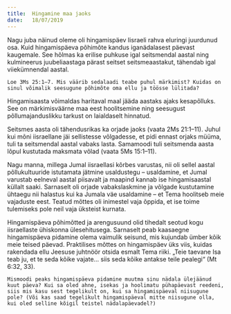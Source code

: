 ```yaml
---
title:  Hingamine maa jaoks
date:   18/07/2019
---
```


Nagu juba näinud oleme oli hingamispäev Iisraeli rahva eluringi juurdunud osa. Kuid hingamispäeva põhimõte kandus iganädalasest päevast kaugemale. See hõlmas ka erilise puhkuse igal seitsmendal aastal ning kulmineerus juubeliaastaga pärast seitset seitsmeaastakut, tähendab igal viiekümnendal aastal.

`Loe 3Ms 25:1–7. Mis väärib sedalaadi teabe puhul märkimist? Kuidas on sinul võimalik seesugune põhimõte oma ellu ja töösse lülitada?`

Hingamisaasta võimaldas haritaval maal jääda aastaks ajaks kesapõlluks. See on märkimisväärne maa eest hoolitsemine ning seesugust põllumajanduslikku tarkust on laialdaselt hinnatud.

Seitsmes aasta oli tähendusrikas ka orjade jaoks (vaata 2Ms 21:1–11). Juhul kui mõni iisraellane jäi sellistesse võlgadesse, et pidi ennast orjaks müüma, tuli ta seitsmendal aastal vabaks lasta. Samamoodi tuli seitsmenda aasta lõpul kustutada maksmata võlad (vaata 5Ms 15:1–11).

Nagu manna, millega Jumal iisraellasi kõrbes varustas, nii oli sellel aastal põllukultuuride istutamata jätmine usaldustegu – usaldamine, et Jumal varustab eelneval aastal piisavalt ja maapind kannab ise hingamisaastal küllalt saaki. Sarnaselt oli orjade vabakslaskmine ja võlgade kustutamine ühtaegu nii halastus kui ka Jumala väe usaldamine – et Tema hoolitseb meie vajaduste eest. Teatud mõttes oli inimestel vaja õppida, et ise toime tulemiseks pole neil vaja üksteist kurnata.

Hingamispäeva põhimõtted ja arengusuund olid tihedalt seotud kogu iisraellaste ühiskonna ülesehitusega. Sarnaselt peab kaasaegne hingamispäeva pidamine olema vaimulik seisund, mis kujundab ümber kõik meie teised päevad. Praktilises mõttes on hingamispäev üks viis, kuidas rakendada ellu Jeesuse juhtnöör otsida esmalt Tema riiki. „Teie taevane Isa teab ju, et te seda kõike vajate… siis seda kõike antakse teile pealegi“ (Mt 6:32, 33).

`Mismoodi peaks hingamispäeva pidamine muutma sinu nädala ülejäänud kuut päeva? Kui sa oled ahne, isekas ja hoolimatu pühapäevast reedeni, siis mis kasu sest tegelikult on, kui sa hingamispäeval niisugune pole? (Või kas saad tegelikult hingamispäeval mitte niisugune olla, kui oled selline kõigil teistel nädalapäevadel?)`